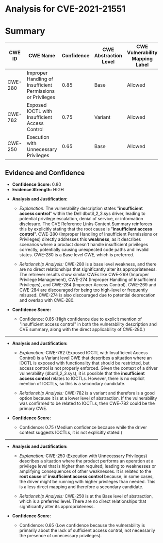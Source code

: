 # Analysis for CVE-2021-21551

# Summary
| CWE ID | CWE Name | Confidence | CWE Abstraction Level | CWE Vulnerability Mapping Label | CWE-Vulnerability Mapping Notes |
|---|---|---|---|---|---|
| CWE-280 | Improper Handling of Insufficient Permissions or Privileges | 0.85 | Base | Allowed | Primary CWE |
| CWE-782 | Exposed IOCTL with Insufficient Access Control | 0.75 | Variant | Allowed | Secondary Candidate |
| CWE-250 | Execution with Unnecessary Privileges | 0.65 | Base | Allowed | Secondary Candidate |

## Evidence and Confidence

*   **Confidence Score:** 0.80
*   **Evidence Strength:** HIGH

- **Analysis and Justification:**  
  - *Explanation:* The vulnerability description states "**insufficient access control**" within the Dell dbutil_2_3.sys driver, leading to potential privilege escalation, denial of service, or information disclosure. The CVE Reference Links Content Summary reinforces this by explicitly stating that the root cause is "**insufficient access control**". CWE-280 (Improper Handling of Insufficient Permissions or Privileges) directly addresses this **weakness**, as it describes scenarios where a product doesn't handle insufficient privileges correctly, potentially causing unexpected code paths and invalid states. CWE-280 is a Base level CWE, which is preferred.

  - *Relationship Analysis:* CWE-280 is a base level weakness, and there are no direct relationships that significantly alter its appropriateness. The retriever results show similar CWEs like CWE-269 (Improper Privilege Management), CWE-274 (Improper Handling of Insufficient Privileges), and CWE-284 (Improper Access Control). CWE-269 and CWE-284 are discouraged for being too high-level or frequently misused. CWE-274 is also discouraged due to potential deprecation and overlap with CWE-280.

- **Confidence Score:**  
  - Confidence: 0.85 (High confidence due to explicit mention of "insufficient access control" in both the vulnerability description and CVE summary, along with the direct applicability of CWE-280.)

---

- **Analysis and Justification:**  
  - *Explanation:* CWE-782 (Exposed IOCTL with Insufficient Access Control) is a Variant level CWE that describes a situation where an IOCTL is exposed with functionality that should be restricted, but access control is not properly enforced. Given the context of a driver vulnerability (dbutil_2_3.sys), it is possible that the **insufficient access control** relates to IOCTLs. However, there is no explicit mention of IOCTLs, so this is a secondary candidate.

  - *Relationship Analysis:* CWE-782 is a variant and therefore is a good option because it is at a lower level of abstraction. If the vulnerability was confirmed to be related to IOCTLs, then CWE-782 could be the primary CWE.

- **Confidence Score:**  
  - Confidence: 0.75 (Medium confidence because while the driver context suggests IOCTLs, it is not explicitly stated.)

---

- **Analysis and Justification:**  
  - *Explanation:* CWE-250 (Execution with Unnecessary Privileges) describes a situation where the product performs an operation at a privilege level that is higher than required, leading to weaknesses or amplifying consequences of other weaknesses. It is related to the **root cause** of **insufficient access control** because, in some cases, the driver might be running with higher privileges than needed. This is a less direct mapping and therefore a secondary candidate.

  - *Relationship Analysis:* CWE-250 is at the Base level of abstraction, which is a preferred level. There are no direct relationships that significantly alter its appropriateness.

- **Confidence Score:**  
  - Confidence: 0.65 (Low confidence because the vulnerability is primarily about the lack of sufficient access control, not necessarily the presence of unnecessary privileges).